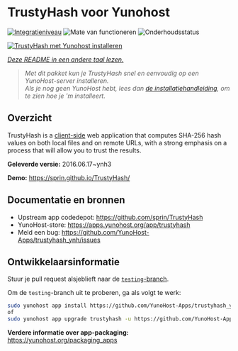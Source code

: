 <!--
NB: Deze README is automatisch gegenereerd door <https://github.com/YunoHost/apps/tree/master/tools/readme_generator>
Hij mag NIET handmatig aangepast worden.
-->

# TrustyHash voor Yunohost

[![Integratieniveau](https://apps.yunohost.org/badge/integration/trustyhash)](https://ci-apps.yunohost.org/ci/apps/trustyhash/)
![Mate van functioneren](https://apps.yunohost.org/badge/state/trustyhash)
![Onderhoudsstatus](https://apps.yunohost.org/badge/maintained/trustyhash)

[![TrustyHash met Yunohost installeren](https://install-app.yunohost.org/install-with-yunohost.svg)](https://install-app.yunohost.org/?app=trustyhash)

*[Deze README in een andere taal lezen.](./ALL_README.md)*

> *Met dit pakket kun je TrustyHash snel en eenvoudig op een YunoHost-server installeren.*  
> *Als je nog geen YunoHost hebt, lees dan [de installatiehandleiding](https://yunohost.org/install), om te zien hoe je 'm installeert.*

## Overzicht

TrustyHash is a [client-side](https://unhosted.org/) web application that computes SHA-256 hash values on both local files and on remote URLs, with a strong emphasis on a process that will allow you to trust the results.


**Geleverde versie:** 2016.06.17~ynh3

**Demo:** <https://sprin.github.io/TrustyHash/>
## Documentatie en bronnen

- Upstream app codedepot: <https://github.com/sprin/TrustyHash>
- YunoHost-store: <https://apps.yunohost.org/app/trustyhash>
- Meld een bug: <https://github.com/YunoHost-Apps/trustyhash_ynh/issues>

## Ontwikkelaarsinformatie

Stuur je pull request alsjeblieft naar de [`testing`-branch](https://github.com/YunoHost-Apps/trustyhash_ynh/tree/testing).

Om de `testing`-branch uit te proberen, ga als volgt te werk:

```bash
sudo yunohost app install https://github.com/YunoHost-Apps/trustyhash_ynh/tree/testing --debug
of
sudo yunohost app upgrade trustyhash -u https://github.com/YunoHost-Apps/trustyhash_ynh/tree/testing --debug
```

**Verdere informatie over app-packaging:** <https://yunohost.org/packaging_apps>
